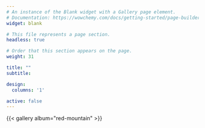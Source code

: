 ```yaml
---
# An instance of the Blank widget with a Gallery page element.
# Documentation: https://wowchemy.com/docs/getting-started/page-builder/
widget: blank

# This file represents a page section.
headless: true

# Order that this section appears on the page.
weight: 31

title: ""
subtitle:

design:
  columns: '1'

active: false
---
```


{{< gallery album="red-mountain" >}}

